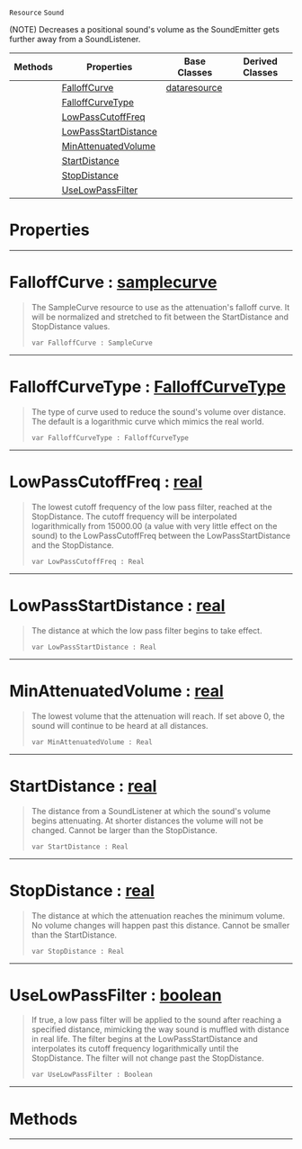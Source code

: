  `Resource` `Sound`



(NOTE) Decreases a positional sound's volume as the SoundEmitter gets further away from a SoundListener.

|Methods|Properties|Base Classes|Derived Classes|
|---|---|---|---|
| |[ FalloffCurve](https://github.com/zeroengineteam/ZeroDocs/blob/master/code_reference/class_reference/soundattenuator.markdown#falloffcurve-zero-engine)|[dataresource](https://github.com/zeroengineteam/ZeroDocs/blob/master/code_reference/class_reference/dataresource.markdown)| |
| |[ FalloffCurveType](https://github.com/zeroengineteam/ZeroDocs/blob/master/code_reference/class_reference/soundattenuator.markdown#falloffcurvetype-zero-en)| | |
| |[ LowPassCutoffFreq](https://github.com/zeroengineteam/ZeroDocs/blob/master/code_reference/class_reference/soundattenuator.markdown#lowpasscutofffreq-zero-e)| | |
| |[ LowPassStartDistance](https://github.com/zeroengineteam/ZeroDocs/blob/master/code_reference/class_reference/soundattenuator.markdown#lowpassstartdistance-zer)| | |
| |[ MinAttenuatedVolume](https://github.com/zeroengineteam/ZeroDocs/blob/master/code_reference/class_reference/soundattenuator.markdown#minattenuatedvolume-zero)| | |
| |[ StartDistance](https://github.com/zeroengineteam/ZeroDocs/blob/master/code_reference/class_reference/soundattenuator.markdown#startdistance-zero-engin)| | |
| |[ StopDistance](https://github.com/zeroengineteam/ZeroDocs/blob/master/code_reference/class_reference/soundattenuator.markdown#stopdistance-zero-engine)| | |
| |[ UseLowPassFilter](https://github.com/zeroengineteam/ZeroDocs/blob/master/code_reference/class_reference/soundattenuator.markdown#uselowpassfilter-zero-en)| | |


 #  Properties


---  
 #  FalloffCurve : [samplecurve](https://github.com/zeroengineteam/ZeroDocs/blob/master/code_reference/class_reference/samplecurve.markdown)

> The SampleCurve resource to use as the attenuation's falloff curve. It will be normalized and stretched to fit between the StartDistance and StopDistance values.
> ``` lang=cpp, name=Nada
> var FalloffCurve : SampleCurve


---  
 #  FalloffCurveType : [FalloffCurveType](https://github.com/zeroengineteam/ZeroDocs/blob/master/code_reference/enum_reference.markdown#falloffcurvetype)

> The type of curve used to reduce the sound's volume over distance. The default is a logarithmic curve which mimics the real world.
> ``` lang=cpp, name=Nada
> var FalloffCurveType : FalloffCurveType


---  
 #  LowPassCutoffFreq : [real](https://github.com/zeroengineteam/ZeroDocs/blob/master/code_reference/nada_base_types/real.markdown)

> The lowest cutoff frequency of the low pass filter, reached at the StopDistance. The cutoff frequency will be interpolated logarithmically from 15000.00 (a value with very little effect on the sound) to the LowPassCutoffFreq between the LowPassStartDistance and the StopDistance.
> ``` lang=cpp, name=Nada
> var LowPassCutoffFreq : Real


---  
 #  LowPassStartDistance : [real](https://github.com/zeroengineteam/ZeroDocs/blob/master/code_reference/nada_base_types/real.markdown)

> The distance at which the low pass filter begins to take effect.
> ``` lang=cpp, name=Nada
> var LowPassStartDistance : Real


---  
 #  MinAttenuatedVolume : [real](https://github.com/zeroengineteam/ZeroDocs/blob/master/code_reference/nada_base_types/real.markdown)

> The lowest volume that the attenuation will reach. If set above 0, the sound will continue to be heard at all distances.
> ``` lang=cpp, name=Nada
> var MinAttenuatedVolume : Real


---  
 #  StartDistance : [real](https://github.com/zeroengineteam/ZeroDocs/blob/master/code_reference/nada_base_types/real.markdown)

> The distance from a SoundListener at which the sound's volume begins attenuating. At shorter distances the volume will not be changed. Cannot be larger than the StopDistance.
> ``` lang=cpp, name=Nada
> var StartDistance : Real


---  
 #  StopDistance : [real](https://github.com/zeroengineteam/ZeroDocs/blob/master/code_reference/nada_base_types/real.markdown)

> The distance at which the attenuation reaches the minimum volume. No volume changes will happen past this distance. Cannot be smaller than the StartDistance.
> ``` lang=cpp, name=Nada
> var StopDistance : Real


---  
 #  UseLowPassFilter : [boolean](https://github.com/zeroengineteam/ZeroDocs/blob/master/code_reference/nada_base_types/boolean.markdown)

> If true, a low pass filter will be applied to the sound after reaching a specified distance, mimicking the way sound is muffled with distance in real life. The filter begins at the LowPassStartDistance and interpolates its cutoff frequency logarithmically until the StopDistance. The filter will not change past the StopDistance.
> ``` lang=cpp, name=Nada
> var UseLowPassFilter : Boolean


---  
 #  Methods


---  
 

 